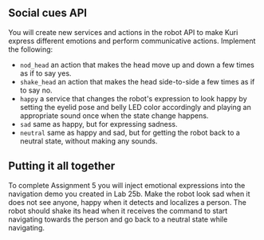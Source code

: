 ## Social cues API 
You will create new services and actions in the robot API to make Kuri express different emotions and perform communicative actions. Implement the following:
* `nod_head` an action that makes the head move up and down a few times as if to say yes.
* `shake_head` an action that makes the head side-to-side a few times as if to say no.
* `happy` a service that changes the robot's expression to look happy by setting the eyelid pose and belly LED color accordingly and playing an appropriate sound once when the state change happens.
* `sad` same as happy, but for expressing sadness.
* `neutral` same as happy and sad, but for getting the robot back to a neutral state, without making any sounds.

## Putting it all together

To complete Assignment 5 you will inject emotional expressions into the navigation demo you created in Lab 25b. Make the robot look sad when it does not see anyone, happy when it detects and localizes a person. The robot should shake its head when it receives the command to start navigating towards the person and go back to a neutral state while navigating.